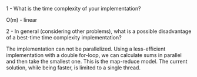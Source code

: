 



1 - What is the time complexity of your implementation?

O(m) - linear

2 - In general (considering other problems), what is a possible disadvantage of a best-time time complexity implementation?

The implementation can not be parallelized. Using a less-efficient implementation with a double for-loop, we can calculate sums in parallel and then take the smallest one. This is the map-reduce model. The current solution, while being faster, is limited to a single thread.


